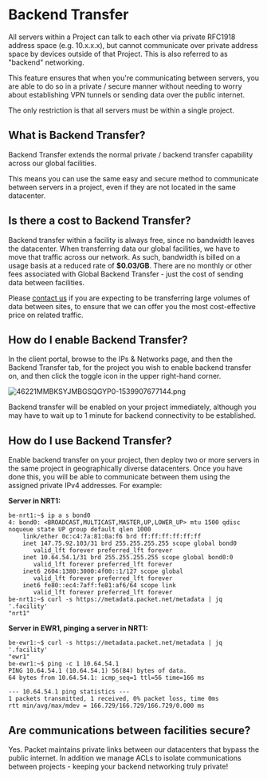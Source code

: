 <!--<meta>
{
    "title":"Backend Transfer",
    "description":"Setting Up & Using Backend Transfer on Packet",
    "date": "09/20/2019",
    "tag":["Backend Transfer", "Private Network"]
}
</meta>-->

# Backend Transfer

All servers within a Project can talk to each other via private RFC1918 address space \(e.g. 10.x.x.x\), but cannot communicate over private address space by devices outside of that Project.  This is also referred to as "backend" networking.

This feature ensures that when you're communicating between servers, you are able to do so in a private / secure manner without needing to worry about establishing VPN tunnels or sending data over the public internet.

The only restriction is that all servers must be within a single project.

## What is Backend Transfer?

Backend Transfer extends the normal private / backend transfer capability across our global facilities.

This means you can use the same easy and secure method to communicate between servers in a project, even if they are not located in the same datacenter.

## Is there a cost to Backend Transfer?

Backend transfer within a facility is always free, since no bandwidth leaves the datacenter. When transferring data our global facilities, we have to move that traffic across our network.  As such, bandwidth is billed on a usage basis at a reduced rate of **$0.03/GB**. There are no monthly or other fees associated with Global Backend Transfer - just the cost of sending data between facilities.

Please [contact us](mailto:support@packet.com) if you are expecting to be transferring large volumes of data between sites, to ensure that we can offer you the most cost-effective price on related traffic.

## How do I enable Backend Transfer?

In the client portal, browse to the IPs & Networks page, and then the Backend Transfer tab, for the project you wish to enable backend transfer on, and then click the toggle icon in the upper right-hand corner.

![46221MMBKSYJMBGSQGYP0-1539907677144.png](https://deskpro-cloud.s3.amazonaws.com/files/26944/47/46221MMBKSYJMBGSQGYP0-1539907677144.png)

Backend transfer will be enabled on your project immediately, although you may have to wait up to 1 minute for backend connectivity to be established.

## How do I use Backend Transfer?

Enable backend transfer on your project, then deploy two or more servers in the same project in geographically diverse datacenters.  Once you have done this, you will be able to communicate between them using the assigned private IPv4 addresses. For example:

**Server in NRT1:**

```text
be-nrt1:~$ ip a s bond0
4: bond0: <BROADCAST,MULTICAST,MASTER,UP,LOWER_UP> mtu 1500 qdisc noqueue state UP group default qlen 1000
    link/ether 0c:c4:7a:81:0a:f6 brd ff:ff:ff:ff:ff:ff
    inet 147.75.92.103/31 brd 255.255.255.255 scope global bond0
       valid_lft forever preferred_lft forever
    inet 10.64.54.1/31 brd 255.255.255.255 scope global bond0:0
       valid_lft forever preferred_lft forever
    inet6 2604:1380:3000:4f00::1/127 scope global
       valid_lft forever preferred_lft forever
    inet6 fe80::ec4:7aff:fe81:af6/64 scope link
       valid_lft forever preferred_lft forever
be-nrt1:~$ curl -s https://metadata.packet.net/metadata | jq '.facility'
"nrt1"
```

**Server in EWR1, pinging a server in NRT1:**

```text
be-ewr1:~$ curl -s https://metadata.packet.net/metadata | jq '.facility'
"ewr1"
be-ewr1:~$ ping -c 1 10.64.54.1
PING 10.64.54.1 (10.64.54.1) 56(84) bytes of data.
64 bytes from 10.64.54.1: icmp_seq=1 ttl=56 time=166 ms

--- 10.64.54.1 ping statistics ---
1 packets transmitted, 1 received, 0% packet loss, time 0ms
rtt min/avg/max/mdev = 166.729/166.729/166.729/0.000 ms
```

## Are communications between facilities secure?

Yes. Packet maintains private links between our datacenters that bypass the public internet. In addition we manage ACLs to isolate communications between projects - keeping your backend networking truly private!
